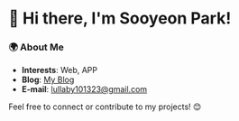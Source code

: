 # 👋 Hi there, I'm Sooyeon Park!

### 🌍 About Me
- **Interests**: Web,  APP
- **Blog**: [My Blog](https://velog.io/@lilac_syy)
- **E-mail**: lullaby101323@gmail.com

Feel free to connect or contribute to my projects! 😊

